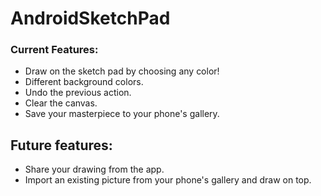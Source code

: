 # AndroidSketchPad

### Current Features: ###
* Draw on the sketch pad by choosing any color!
* Different background colors.
* Undo the previous action.
* Clear the canvas.
* Save your masterpiece to your phone's gallery.

## Future features: ###
* Share your drawing from the app.
* Import an existing picture from your phone's gallery and draw on top.
